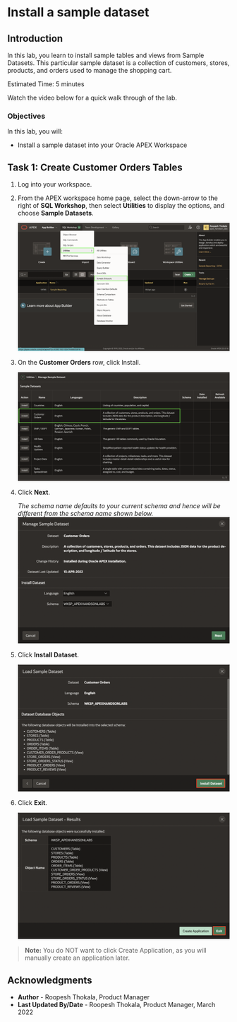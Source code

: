 # Install a sample dataset

## Introduction

In this lab, you learn to install sample tables and views from Sample Datasets. This particular sample dataset is a collection of customers, stores, products, and orders used to manage the shopping cart.

Estimated Time: 5 minutes

Watch the video below for a quick walk through of the lab.

[](youtube:ynUk8q6S1qo)

### Objectives
In this lab, you will:
- Install a sample dataset into your Oracle APEX Workspace

## Task 1: Create Customer Orders Tables
1. Log into your workspace.
2. From the APEX workspace home page, select the down-arrow to the right of  **SQL Workshop**, then select **Utilities** to display the options, and choose **Sample Datasets**.

    ![](images/navigate-to-sample-datasets1.png " ")

3. On the **Customer Orders** row, click Install.

    ![](images/install-sample-dataset1.png " ")

4. Click **Next**.

   *The schema name defaults to your current schema and hence will be different from the schema name shown below.*
    ![](images/manage-sample-dataset1.png " ")

5. Click **Install Dataset**.

    ![](images/load-sample-dataset1.png " ")

6. Click **Exit**.

    ![](images/load-sample-dataset-results1.png " ")

>**Note:** You do NOT want to click Create Application, as you will manually create an application later.


## **Acknowledgments**

- **Author** - Roopesh Thokala, Product Manager
- **Last Updated By/Date** - Roopesh Thokala, Product Manager, March 2022
